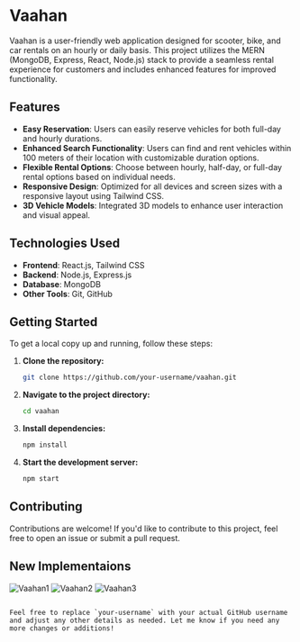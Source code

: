 # Vaahan

Vaahan is a user-friendly web application designed for scooter, bike, and car rentals on an hourly or daily basis. This project utilizes the MERN (MongoDB, Express, React, Node.js) stack to provide a seamless rental experience for customers and includes enhanced features for improved functionality.


## Features

- **Easy Reservation**: Users can easily reserve vehicles for both full-day and hourly durations.
- **Enhanced Search Functionality**: Users can find and rent vehicles within 100 meters of their location with customizable duration options.
- **Flexible Rental Options**: Choose between hourly, half-day, or full-day rental options based on individual needs.
- **Responsive Design**: Optimized for all devices and screen sizes with a responsive layout using Tailwind CSS.
- **3D Vehicle Models**: Integrated 3D models to enhance user interaction and visual appeal.

## Technologies Used

- **Frontend**: React.js, Tailwind CSS
- **Backend**: Node.js, Express.js
- **Database**: MongoDB
- **Other Tools**: Git, GitHub

## Getting Started

To get a local copy up and running, follow these steps:

1. **Clone the repository:**
   ```bash
   git clone https://github.com/your-username/vaahan.git
   ```

2. **Navigate to the project directory:**
   ```bash
   cd vaahan
   ```

3. **Install dependencies:**
   ```bash
   npm install
   ```

4. **Start the development server:**
   ```bash
   npm start
   ```

## Contributing

Contributions are welcome! If you'd like to contribute to this project, feel free to open an issue or submit a pull request.

## New Implementaions 
![Vaahan1](https://github.com/user-attachments/assets/cef71b41-cd87-4208-81d7-e4412eedf9b0)
![Vaahan2](https://github.com/user-attachments/assets/9252189a-a963-45af-93d2-1440ab18dcf5)
![Vaahan3](https://github.com/user-attachments/assets/88b51de4-28ee-473a-b829-02fc3a0ebef8)


```

Feel free to replace `your-username` with your actual GitHub username and adjust any other details as needed. Let me know if you need any more changes or additions!
